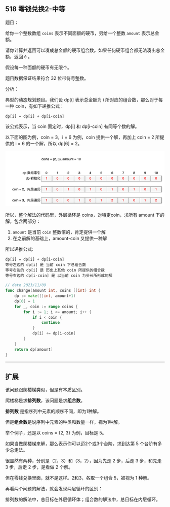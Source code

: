 ## 518 零钱兑换2-中等

题目：

给你一个整数数组 `coins` 表示不同面额的硬币，另给一个整数 `amount` 表示总金额。

请你计算并返回可以凑成总金额的硬币组合数。如果任何硬币组合都无法凑出总金额，返回 `0` 。

假设每一种面额的硬币有无限个。 

题目数据保证结果符合 32 位带符号整数。



分析：

典型的动态规划题目。我们设 dp[i] 表示总金额为 i 所对应的组合数，那么对于每一种 coin，有如下递推公式：

```
dp[i] = dp[i] + dp[i-coin]
```

该公式表示，当 coin 固定时，dp[i] 和 dp[i-coin] 有同等个数的解。

以下面的图为例，coin = 3，i = 6 为例，coin 提供一个解，再加上 coin = 2 所提供的 i = 6 的一个解，所以 dp[6] = 2。

![image](images/image518.png)

所以，整个解法的代码里，外层循环是 coins，对特定coin，求所有 amount 下的解，包含两部分：

1. `amount` 是当前 `coin` 整数倍的，肯定提供一个解
2. 在之前解的基础上，amount-coin 又提供一种解

所以递推公式:

```
dp[i] = dp[i] + dp[i-coin]
等号左边的 dp[i] 是 当前 coin 下总组合数
等号右边的 dp[i] 是 历史上其他 coin 所提供的组合数
等号右边的 dp[i-coin] 是 以当前 coin 为步长所形成的解
```



```go
// date 2023/11/09
func change(amount int, coins []int) int {
    dp := make([]int, amount+1)
    dp[0] = 1
    for _, coin := range coins {
        for i := 1; i <= amount; i++ {
            if i < coin {
                continue
            }
            dp[i] += dp[i-coin]
        }
    }
    return dp[amount]
}
```





---

## 扩展

该问题跟爬楼梯类似，但是有本质区别。

爬楼梯是求**排列数**，该问题是求**组合数**。

**排列数** 是指序列中元素的顺序不同，即为1种解。

但是**组合数**是说序列中元素的种类和数量一样，视为1种解。

举个例子，还是以 coins = {2, 3} 为例，目标是 5。

如果当做爬楼梯来解，那么表示你可以迈2个或3个台阶，求到达第 5 个台阶有多少总走法。

很显然有两种，分别是（2，3）和（3，2），因为先走 2 步，后走 3 步，和先走 3 步，后走 2 步，是看做 2 个解。



但在零钱兑换里面，就不是这样。2和3，各取一个组合 5，被视为 1 种解。

再看两个问题的解法，就会发现两层循环的区别：

排列数的解法中，总目标在外层循环体；组合数的解法中，总目标在内层循环。